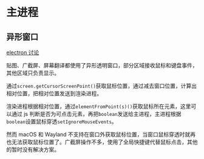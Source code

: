 # 主进程

## 异形窗口

[electron 讨论](https://github.com/electron/electron/issues/1335)

贴图、广截屏、屏幕翻译都使用了异形透明窗口，部分区域接收鼠标和键盘事件，其他区域只负责显示。

通过`screen.getCursorScreenPoint()`获取鼠标位置，通过减去窗口位置，计算出相对位置，把相对位置发送到渲染进程。

渲染进程根据相对位置，通过`elementFromPoint(s)()`获取鼠标所在元素，这里可以通过 js 判断是否为可点击元素，再把`boolean`发送给主进程，主进程根据`boolean`设置鼠标穿透`setIgnoreMouseEvents`。

然而 macOS 和 Wayland 不支持在窗口外获取鼠标位置，当窗口鼠标穿透时就再也无法获取鼠标位置了。广截屏操作不多，使用了全局快捷键代替鼠标点击，其他的暂时没有解决方案。
